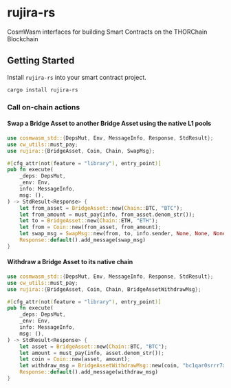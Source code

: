 # rujira-rs

CosmWasm interfaces for building Smart Contracts on the THORChain Blockchain

## Getting Started

Install `rujira-rs` into your smart contract project.

`cargo install rujira-rs`

### Call on-chain actions

#### Swap a Bridge Asset to another Bridge Asset using the native L1 pools

```rust
use cosmwasm_std::{DepsMut, Env, MessageInfo, Response, StdResult};
use cw_utils::must_pay;
use rujira::{BridgeAsset, Coin, Chain, SwapMsg};

#[cfg_attr(not(feature = "library"), entry_point)]
pub fn execute(
    _deps: DepsMut,
    _env: Env,
    info: MessageInfo,
    msg: (),
) -> StdResult<Response> {
    let from_asset = BridgeAsset::new(Chain::BTC, "BTC");
    let from_amount = must_pay(info, from_asset.denom_str());
    let to = BridgeAsset::new(Chain::ETH, "ETH");
    let from = Coin::new(from_asset, from_amount);
    let swap_msg = SwapMsg::new(from, to, info.sender, None, None, None);
    Response::default().add_message(swap_msg)
}
```

#### Withdraw a Bridge Asset to its native chain

```rust
use cosmwasm_std::{DepsMut, Env, MessageInfo, Response, StdResult};
use cw_utils::must_pay;
use rujira::{BridgeAsset, Coin, Chain, BridgeAssetWithdrawMsg};

#[cfg_attr(not(feature = "library"), entry_point)]
pub fn execute(
    _deps: DepsMut,
    _env: Env,
    info: MessageInfo,
    msg: (),
) -> StdResult<Response> {
    let asset = BridgeAsset::new(Chain::BTC, "BTC");
    let amount = must_pay(info, asset.denom_str());
    let coin = Coin::new(asset, amount);
    let withdraw_msg = BridgeAssetWithdrawMsg::new(coin, "bc1qar0srrr7xfkvy5l643lydnw9re59gtzzwf5mdq");
    Response::default().add_message(withdraw_msg)
}
```

